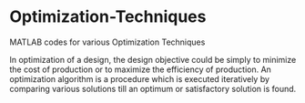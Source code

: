 # Optimization-Techniques
MATLAB codes for various Optimization Techniques

In optimization of a design, the design objective could be simply to minimize the cost of production or to maximize the efficiency of production. An optimization algorithm is a procedure which is executed iteratively by comparing various solutions till an optimum or satisfactory solution is found.
